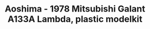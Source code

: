 ---
layout: product
title: "Aoshima - 1978 Mitsubishi Galant A133A Lambda, plastic modelkit"
price: "TBA" 
desc: "N/A"
img_path: "/assets/img/AO55878.jpg"
brand: "N/A"
available: false
special_offer: false
new: false
soon: false
cat: "010000"
subcat: "013700"
subsubcat: "0N/A"
sifra: "AO55878"
popular: true
---